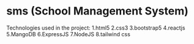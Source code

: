 # sms (School Management System)
Technologies used in the project:
1.html5
2.css3
3.bootstrap5
4.reactjs
5.MangoDB
6.ExpressJS
7.NodeJS
8.tailwind css
